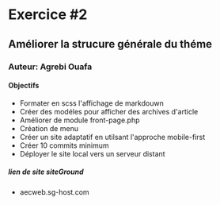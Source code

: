 # Exercice #2
## Améliorer la strucure générale du théme
### Auteur: Agrebi Ouafa 
#### Objectifs
- Formater en scss l'affichage de markdouwn
- Créer des modéles pour  afficher des archives d'article
- Améliorer de module front-page.php
- Création de menu
- Créer un site adaptatif en utilsant l'approche mobile-first
- Créer 10 commits minimum
- Déployer le site local vers un serveur distant
##### lien de site siteGround
- aecweb.sg-host.com